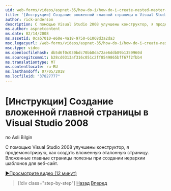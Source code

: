 ```yaml
---
uid: web-forms/videos/aspnet-35/how-do-i/how-do-i-create-nested-master-page-in-visual-studio-2008
title: '[Инструкции] Создание вложенной главной страницы в Visual Studio 2008 | Документация Майкрософт'
author: rick-anderson
description: С помощью Visual Studio 2008 улучшены конструктор, я продемонстрирую, как создать вложенную эталонную страницу. Вложенные главные страницы полезны в тех случаях, когда сборка hierarch...
ms.author: aspnetcontent
ms.date: 02/14/2008
ms.assetid: 0cab7010-e60e-4a18-9750-61068d3a2da3
msc.legacyurl: /web-forms/videos/aspnet-35/how-do-i/how-do-i-create-nested-master-page-in-visual-studio-2008
msc.type: video
ms.openlocfilehash: db5d6f0c030bdc70bb8da72ae6ddb89b1359960d
ms.sourcegitcommit: b28cd0313af316c051c2ff8549865bff67f2fbb4
ms.translationtype: MT
ms.contentlocale: ru-RU
ms.lasthandoff: 07/05/2018
ms.locfileid: "37827777"
---
```

<a name="how-do-i-create-nested-master-page-in-visual-studio-2008"></a>[Инструкции] Создание вложенной главной страницы в Visual Studio 2008
====================
по Asli Bilgin

С помощью Visual Studio 2008 улучшены конструктор, я продемонстрирую, как создать вложенную эталонную страницу. Вложенные главные страницы полезны при создании иерархии шаблонов для веб-сайт.

[&#9654;Просмотрите видео (12 минут)](https://channel9.msdn.com/Blogs/ASP-NET-Site-Videos/how-do-i-create-nested-master-page-in-visual-studio-2008)

> [!div class="step-by-step"]
> [Назад](how-do-i-create-a-master-page-in-visual-studio-2008.md)
> [Вперед](how-do-i-cascading-style-sheets-in-visual-studio-2008.md)
